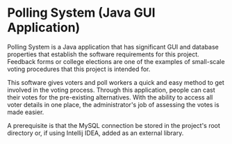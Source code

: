 # Polling System (Java GUI Application)

Polling System is a Java application that has significant GUI and database properties that establish the software requirements for this project. Feedback forms or college elections are one of the examples of small-scale voting procedures that this project is intended for.

This software gives voters and poll workers a quick and easy method to get involved in the voting process. Through this application, people can cast their votes for the pre-existing alternatives. With the ability to access all voter details in one place, the administrator's job of assessing the votes is made easier.

A prerequisite is that the MySQL connection be stored in the project's root directory or, if using Intellij IDEA, added as an external library.
